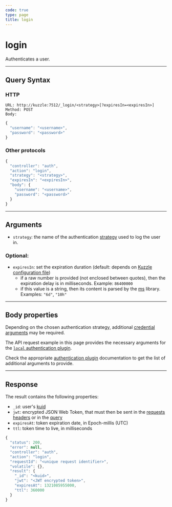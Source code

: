 ```yaml
---
code: true
type: page
title: login
---
```


# login



Authenticates a user.

---

## Query Syntax

### HTTP

```http
URL: http://kuzzle:7512/_login/<strategy>[?expiresIn=<expiresIn>]
Method: POST
Body:
```

```js
{
  "username": "<username>",
  "password": "<password>"
}
```

### Other protocols

```js
{
  "controller": "auth",
  "action": "login",
  "strategy": "<strategy>",
  "expiresIn": "<expiresIn>",
  "body": {
    "username": "<username>",
    "password": "<password>"
  }
}
```

---

## Arguments

- `strategy`: the name of the authentication [strategy](/core/2/guides/main-concepts/5-authentication) used to log the user in.

### Optional:

- `expiresIn`: set the expiration duration (default: depends on [Kuzzle configuration file](/core/2/guides/advanced/8-configuration))
  - if a raw number is provided (not enclosed between quotes), then the expiration delay is in milliseconds. Example: `86400000`
  - if this value is a string, then its content is parsed by the [ms](https://www.npmjs.com/package/ms) library. Examples: `"6d"`, `"10h"`

---

## Body properties

Depending on the chosen authentication strategy, additional [credential arguments](/core/2/guides/main-concepts/5-authentication#credentials) may be required.

The API request example in this page provides the necessary arguments for the [`local` authentication plugin](https://github.com/kuzzleio/kuzzle-plugin-auth-passport-local).

Check the appropriate [authentication plugin](/core/2/write-plugins/3-integrate-authentication-strategy) documentation to get the list of additional arguments to provide.

---

## Response

The result contains the following properties:

- `_id`: user's [kuid](/core/2/guides/main-concepts/5-authentication#kuzzle-user-identifier-kuid)
- `jwt`: encrypted JSON Web Token, that must then be sent in the [requests headers](/core/2/api/essentials/query-syntax#http) or in the [query](/core/2/api/essentials/query-syntax#other-protocols)
- `expiresAt`: token expiration date, in Epoch-millis (UTC)
- `ttl`: token time to live, in milliseconds

```js
{
  "status": 200,
  "error": null,
  "controller": "auth",
  "action": "login",
  "requestId": "<unique request identifier>",
  "volatile": {},
  "result": {
    "_id": "<kuid>",
    "jwt": "<JWT encrypted token>",
    "expiresAt": 1321085955000,
    "ttl": 360000
  }
}
```
